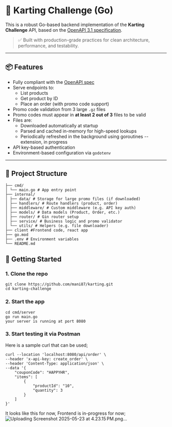 # 🛒 Karting Challenge (Go)

This is a robust Go-based backend implementation of the **Karting Challenge** API, based on the [OpenAPI 3.1 specification](https://swagger.io/specification/).

> ✅ Built with production-grade practices for clean architecture, performance, and testability.

---

## 📦 Features

- Fully compliant with the [OpenAPI spec](https://orderfoodonline.deno.dev/public/openapi.yaml)
- Serve endpoints to:
  - List products
  - Get product by ID
  - Place an order (with promo code support)
- Promo code validation from 3 large `.gz` files
- Promo codes must appear in **at least 2 out of 3** files to be valid
- Files are:
  - Downloaded automatically at startup
  - Parsed and cached in-memory for high-speed lookups
  - Periodically refreshed in the background using goroutines -- extension, in progress
- API key-based authentication
- Environment-based configuration via `godotenv`

---

## 📁 Project Structure
```
├── cmd/
│ └── main.go # App entry point
├── internal/
│ ├── data/ # Storage for large promo files (if downloaded)
│ ├── handlers/ # Route handlers (product, order)
│ ├── middleware/ # Custom middleware (e.g. API key auth)
│ ├── models/ # Data models (Product, Order, etc.)
│ ├── router/ # Gin router setup
│ ├── service/ # Business logic and promo validator
│ └── utils/ # Helpers (e.g. file downloader)
├── client #Frontend code, react app
├── go.mod
├── .env # Environment variables
└── README.md
```

## 🚀 Getting Started

### 1. Clone the repo
```
git clone https://github.com/mani87/karting.git
cd karting-challenge
```

### 2. Start the app
```
cd cmd/server
go run main.go
your server is running at port 8080
```

### 3. Start testing it via Postman
Here is a sample curl that can be used;
```
curl --location 'localhost:8080/api/order' \
--header 'x-api-key: create_order' \
--header 'Content-Type: application/json' \
--data '{
    "couponCode": "HAPPYHR",
    "items": [
        {
            "productId": "10",
            "quantity": 3
        }
    ]
}'
```
It looks like this for now, Frontend is in-progress for now;
![Uploading Screenshot 2025-05-23 at 4.23.15 PM.png…]()

